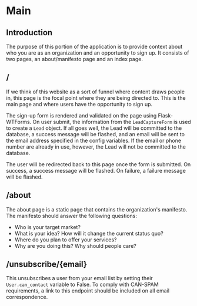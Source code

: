 # Main

## Introduction

The purpose of this portion of the application is to provide context about who you are as an organization and an opportunity to sign up. It consists of two pages, an about/manifesto page and an index page.

## /

If we think of this website as a sort of funnel where content draws people in, this page is the focal point where they are being directed to. This is the main page and where users have the opportunity to sign up.

The sign-up form is rendered and validated on the page using Flask-WTForms. On user submit, the information from the `LeadCaptureForm` is used to create a `Lead` object. If all goes well, the Lead will be committed to the database, a success message will be flashed, and an email will be sent to the email address specified in the config variables. If the email or phone number are already in use, however, the Lead will not be committed to the database.

The user will be redirected back to this page once the form is submitted. On success, a success message will be flashed. On failure, a failure message will be flashed.

## /about

The about page is a static page that contains the organization's manifesto. The manifesto should answer the following questions:

- Who is your target market?
- What is your idea? How will it change the current status quo?
- Where do you plan to offer your services?
- Why are you doing this? Why should people care?

## /unsubscribe/{email}

This unsubscribes a user from your email list by setting their `User.can_contact` variable to False. To comply with CAN-SPAM requirements, a link to this endpoint should be included on all email correspondence.